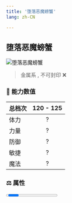 ```yaml
---
title: '堕落恶魔螃蟹'
lang: zh-CN

---
```


<RouterBack />

## 堕落恶魔螃蟹

![堕落恶魔螃蟹](https://user-images.githubusercontent.com/78347270/115958476-9586dc00-a542-11eb-8877-1828211a339b.gif) 

> 金属系 , 不可封印 :x:


### 💪 能力数值

| 总档次       | 120 - 125            |
| :----------- |:-------------:|
| 体力      | ?   <Stars :number="2" />  |
| 力量      | ?   <Stars :number="4" />  |
| 防御      | ?   <Stars :number="4" />  | 
| 敏捷      | ?  <Stars :number="1.5" />  | 
| 魔法      | ?  <Stars :number="0.5" />   | 


### ⚖️ 属性


<Progress earth :number="0" />

<Progress water :number="2" />

<Progress fire :number="8" />

<Progress wind :number="0" />

### ✨ 技能栏 <Strong>9个</Strong>

- 攻击
- 防御

### 👶 1级出现点

- 无









